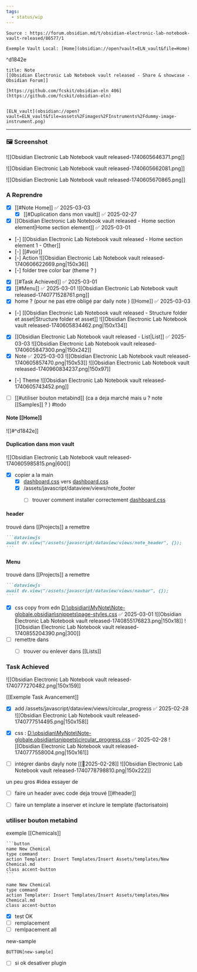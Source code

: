 ```yaml
---
tags:
  - status/wip
---
```


 
````ad-tip
Source : https://forum.obsidian.md/t/obsidian-electronic-lab-notebook-vault-released/86577/1

Exemple Vault Local: [Home](obsidian://open?vault=ELN_vault&file=Home) 
````
^d1842e

````ad-note
title: Note
[[Obsidian Electronic Lab Notebook vault released - Share & showcase - Obsidian Forum]] 

[https://github.com/fcskit/obsidian-eln 406](https://github.com/fcskit/obsidian-eln)

````

```ad-attention

[ELN_vault](obsidian://open?vault=ELN_vault&file=assets%2Fimages%2FInstruments%2Fdummy-image-instrument.png)

```

---
### 🖼 Screenshot 
![[Obsidian Electronic Lab Notebook vault released-1740605646371.png]]

![[Obsidian Electronic Lab Notebook vault released-1740605662081.png]]

![[Obsidian Electronic Lab Notebook vault released-1740605670865.png]]


### A Reprendre

- [x] [[#Note Home]] ✅ 2025-03-03
	- [x] [[#Duplication dans mon vault]]  ✅ 2025-02-27
- [x] [[Obsidian Electronic Lab Notebook vault released - Home section  element|Home section  element]] ✅ 2025-03-01
- [-] [[Obsidian Electronic Lab Notebook vault released - Home section  element 1 - Other]]
- [-] [[#voir]] 
- [-] Action
        ![[Obsidian Electronic Lab Notebook vault released-1740606622669.png|150x36]]
- [-] folder tree color bar (theme ? )
- [x] [[#Task Achieved]] ✅ 2025-03-01
- [x] [[#Menu]] ✅ 2025-03-01
      ![[Obsidian Electronic Lab Notebook vault released-1740771528761.png]]
- [x] home ? (pour ne pas etre obligé par daily note ) [[Home]] ✅ 2025-03-03
- [-] [[Obsidian Electronic Lab Notebook vault released - Structure folder et asset|Structure folder et asset]] 
        ![[Obsidian Electronic Lab Notebook vault released-1740605834462.png|150x134]]
- [x] [[Obsidian Electronic Lab Notebook vault released - List|List]] ✅ 2025-03-03
      ![[Obsidian Electronic Lab Notebook vault released-1740605847300.png|150x242]]
- [x] Note ✅ 2025-03-03
      ![[Obsidian Electronic Lab Notebook vault released-1740605857470.png|150x53]]
      ![[Obsidian Electronic Lab Notebook vault released-1740960834237.png|150x97]]
- [-] Theme 
        ![[Obsidian Electronic Lab Notebook vault released-1740605743452.png]]
- [ ] [[#utiliser bouton metabind]] (ca a deja marché mais u ? note [[Samples]] ? ) #todo
	  
#### Note [[Home]]

![[#^d1842e]]

#### Duplication dans mon vault

![[Obsidian Electronic Lab Notebook vault released-1740605985815.png|600]]

  - [x] copier a  la main
	- [x]  [dashboard.css](file:///C:%5CUsers%5Cjerom%5COneDrive%5CDocuments%5CObsidian%5CSandbox%5Cobsidian-eln%5CELN_vault%5C.obsidian%5Csnippets%5Cdashboard.css) vers [dashboard.css](file:///D:%5Cobsidian%5CMyNote%5CNote-globale%5C.obsidian%5Csnippets%5Cdashboard.css)
	- [x] /assets/javascript/dataview/views/note_footer
		- [ ] trouver comment installer correctement [dashboard.css](file:///D:%5Cobsidian%5CMyNote%5CNote-globale%5C.obsidian%5Csnippets%5Cdashboard.css)






#### header 
trouvé dans [[Projects]]  a remettre 
````markdown
```dataviewjs
await dv.view("/assets/javascript/dataview/views/note_header", {});
```
````

#### Menu
trouvé dans [[Projects]]  a remettre 
`````markdown fold
```dataviewjs
await dv.view("/assets/javascript/dataview/views/navbar", {});
```
`````

- [x] css  copy from edn [D:\obsidian\MyNote\Note-globale\.obsidian\snippets\page-styles.css](file:///d%3A/obsidian/MyNote/Note-globale/.obsidian/snippets/page-styles.css) ✅ 2025-03-01
      ![[Obsidian Electronic Lab Notebook vault released-1740855176823.png|150x18]]
      ![[Obsidian Electronic Lab Notebook vault released-1740855204390.png|300]]
- [ ] remettre dans 
	- [ ] trouver ou enlever dans [[Lists]]


### Task Achieved
![[Obsidian Electronic Lab Notebook vault released-1740777270482.png|150x159]]

[[Exemple Task Avancement]]
- [x] add /assets/javascript/dataview/views/circular_progress ✅ 2025-02-28
![[Obsidian Electronic Lab Notebook vault released-1740777514495.png|150x158]]

- [x] css : [D:\obsidian\MyNote\Note-globale\.obsidian\snippets\circular_progress.css](file:///d%3A/obsidian/MyNote/Note-globale/.obsidian/snippets/circular_progress.css) ✅ 2025-02-28
![[Obsidian Electronic Lab Notebook vault released-1740777558004.png|150x161]]

- [ ] intégrer danbs dayly note
[[📒2025-02-28]]
![[Obsidian Electronic Lab Notebook vault released-1740778798810.png|150x222]]

un peu gros #idea  essayer de 
- [ ] faire un header avec code deja trouvé [[#header]]


- [ ] faire un template a inserver et inclure le template (factorisatoin) 


### utiliser bouton metabind
exemple [[Chemicals]]

``````
```button
name New Chemical
type command
action Templater: Insert Templates/Insert Assets/templates/New Chemical.md
class accent-button
```
``````
```button
name New Chemical
type command
action Templater: Insert Templates/Insert Assets/templates/New Chemical.md
class accent-button
```

- [x] test OK 
- [ ] remplacement 
- [ ] remlpacement all 

new-sample

`BUTTON[new-sample]`


- [ ] si ok desativer plugin 